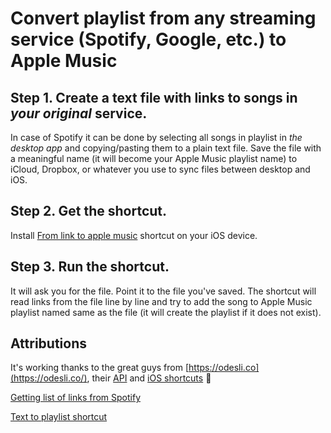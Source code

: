 # Convert playlist from any streaming service (Spotify, Google, etc.) to Apple Music

## Step 1. Create a text file with links to songs in _your original_ service.
In case of Spotify it can be done by selecting all songs in playlist in _the desktop app_ and copying/pasting them to a plain text file. Save the file with a meaningful name (it will become your Apple Music playlist name) to iCloud, Dropbox, or whatever you use to sync files between desktop and iOS.

## Step 2. Get the shortcut.
Install [From link to apple music](https://www.icloud.com/shortcuts/d0dcbe54f0614cf78b453ae563d297d3) shortcut on your iOS device.

## Step 3. Run the shortcut.
It will ask you for the file. Point it to the file you've saved. The shortcut will read links from the file line by line and try to add the song to Apple Music playlist named same as the file (it will create the playlist if it does not exist). 

## Attributions
It's working thanks to the great guys from [https://odesli.co](https://odesli.co/), their [API](https://github.com/songlink/docs/blob/master/api-v1-alpha.1.md) and [iOS shortcuts](https://github.com/songlink/docs/blob/master/ios-shortcuts.md) 🤘

[Getting list of links from Spotify](https://medium.com/dreamer-in-black/using-workflow-for-export-spotify-playlist-to-apple-music-729af5d7711f)

[Text to playlist shortcut](https://www.icloud.com/shortcuts/6de7ad1875384ce5a9ba977d48cdea50)

